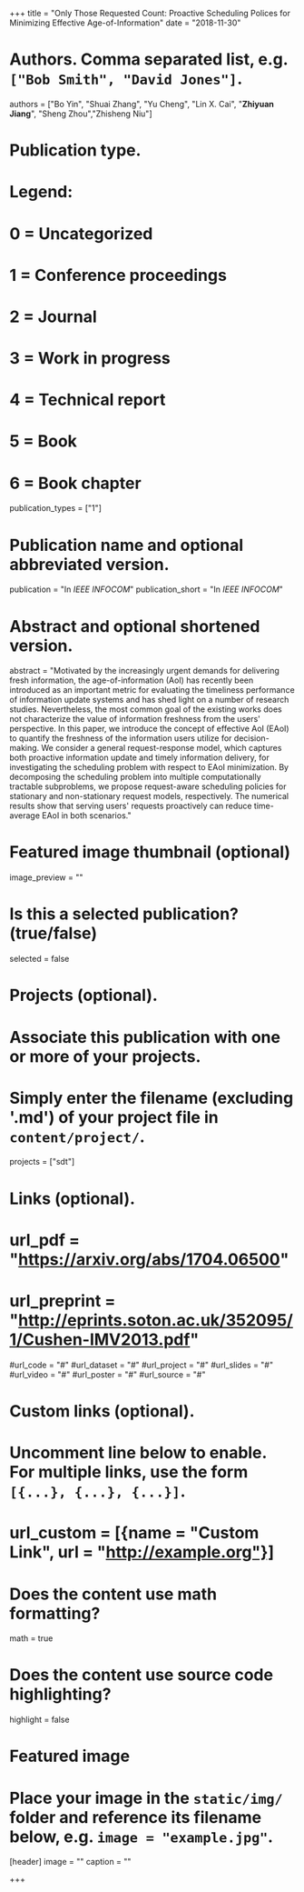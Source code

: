 +++
title = "Only Those Requested Count: Proactive Scheduling Polices for Minimizing Effective Age-of-Information"
date = "2018-11-30"

# Authors. Comma separated list, e.g. `["Bob Smith", "David Jones"]`.
authors = ["Bo Yin", "Shuai Zhang", "Yu Cheng", "Lin X. Cai", "**Zhiyuan Jiang**", "Sheng Zhou","Zhisheng Niu"]

# Publication type.
# Legend:
# 0 = Uncategorized
# 1 = Conference proceedings
# 2 = Journal
# 3 = Work in progress
# 4 = Technical report
# 5 = Book
# 6 = Book chapter
publication_types = ["1"]

# Publication name and optional abbreviated version.
publication = "In *IEEE INFOCOM*"
publication_short = "In *IEEE INFOCOM*"

# Abstract and optional shortened version.
abstract = "Motivated by the increasingly urgent demands for delivering fresh information, the age-of-information (AoI) has recently been introduced as an important metric for evaluating the timeliness performance of information update systems and has shed light on a number of research studies. Nevertheless, the most common goal of the existing works does not characterize the value of information freshness from the users' perspective. In this paper, we introduce the concept of effective AoI (EAoI) to quantify the freshness of the information users utilize for decision-making. We consider a general request-response model, which captures both proactive information update and timely information delivery, for investigating the scheduling problem with respect to EAoI minimization. By decomposing the scheduling problem into multiple computationally tractable subproblems, we propose request-aware scheduling policies for stationary and non-stationary request models, respectively. The numerical results show that serving users' requests proactively can reduce time-average EAoI in both scenarios."

# Featured image thumbnail (optional)
image_preview = ""

# Is this a selected publication? (true/false)
selected = false

# Projects (optional).
#   Associate this publication with one or more of your projects.
#   Simply enter the filename (excluding '.md') of your project file in `content/project/`.
projects = ["sdt"]

# Links (optional).
# url_pdf = "https://arxiv.org/abs/1704.06500"
# url_preprint = "http://eprints.soton.ac.uk/352095/1/Cushen-IMV2013.pdf"
#url_code = "#"
#url_dataset = "#"
#url_project = "#"
#url_slides = "#"
#url_video = "#"
#url_poster = "#"
#url_source = "#"

# Custom links (optional).
#   Uncomment line below to enable. For multiple links, use the form `[{...}, {...}, {...}]`.
# url_custom = [{name = "Custom Link", url = "http://example.org"}]

# Does the content use math formatting?
math = true

# Does the content use source code highlighting?
highlight = false

# Featured image
# Place your image in the `static/img/` folder and reference its filename below, e.g. `image = "example.jpg"`.
[header]
image = ""
caption = ""

+++

